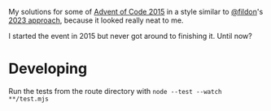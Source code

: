 My solutions for some of [Advent of Code 2015](https://adventofcode.com/2015) in a style similar to [@fildon](https://github.com/fildon)'s [2023 approach](https://github.com/fildon/AdventOfCode2023), because it looked really neat to me.

I started the event in 2015 but never got around to finishing it. Until now?

# Developing

Run the tests from the route directory with `node --test --watch  **/test.mjs`
